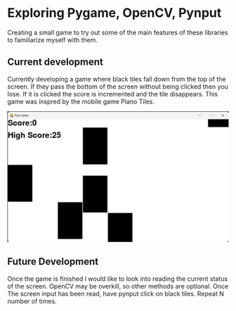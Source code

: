 # Exploring Pygame, OpenCV, Pynput
Creating a small game to try out some of the main features of these libraries to familiarize myself with them.

## Current development
Currently developing a game where black tiles fall down from the top of the screen. If they pass the bottom of the screen without being clicked then you lose. If it is clicked the score is incremented and the tile disappears. This game was inspred by the mobile game Piano Tiles.

![screenshot](Showcase.png)


## Future Development
Once the game is finished I would like to look into reading the current status of the screen. OpenCV may be overkill, so other methods are optional.
Once The screen input has been read, have pynput click on black tiles. Repeat N number of times.
